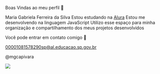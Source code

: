 Boas Vindas ao meu perfil 💟

Maria Gabriela Ferreira da Silva
Estou estudando na [Alura](https://www.alura.com.br)
Estou me desenvolvendo na linguagem JavaScript
Utilizo esse espaço para minha organização e compartilhamento dos meus projetos desenvolvidos

Você pode entrar em contato comigo 💙

00001081578290sp@al.educacao.sp.gov.br

@mgcapivara

![](https://media1.tenor.com/m/jq3TOO2LoS0AAAAd/cat-dance.gif)


